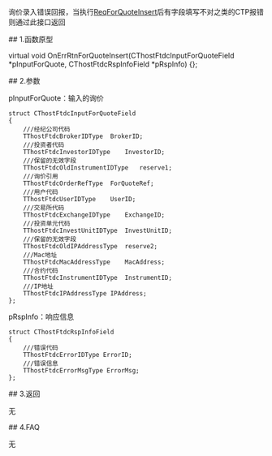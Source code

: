 <p>询价录入错误回报，当执行<a href="../../CTHOSTFTDCTRADERSPI/REQFORQUOTEINSERT/">ReqForQuoteInsert</a>后有字段填写不对之类的CTP报错则通过此接口返回</p>
<span class="anchor" id="111d1fac-2b31-4c45-8c4b-287af851a86a"></span>
## 1.函数原型
<p>virtual void OnErrRtnForQuoteInsert(CThostFtdcInputForQuoteField *pInputForQuote, CThostFtdcRspInfoField *pRspInfo) {};</p>
<span class="anchor" id="54069ba2-388f-41f0-814c-a5f1b5a5d7ce"></span>
## 2.参数
<p>pInputForQuote：输入的询价</p>
<pre><code>struct CThostFtdcInputForQuoteField
{
    ///经纪公司代码
    TThostFtdcBrokerIDType  BrokerID;
    ///投资者代码
    TThostFtdcInvestorIDType    InvestorID;
    ///保留的无效字段
    TThostFtdcOldInstrumentIDType   reserve1;
    ///询价引用
    TThostFtdcOrderRefType  ForQuoteRef;
    ///用户代码
    TThostFtdcUserIDType    UserID;
    ///交易所代码
    TThostFtdcExchangeIDType    ExchangeID;
    ///投资单元代码
    TThostFtdcInvestUnitIDType  InvestUnitID;
    ///保留的无效字段
    TThostFtdcOldIPAddressType  reserve2;
    ///Mac地址
    TThostFtdcMacAddressType    MacAddress;
    ///合约代码
    TThostFtdcInstrumentIDType  InstrumentID;
    ///IP地址
    TThostFtdcIPAddressType IPAddress;
};
</code></pre>
<p>pRspInfo：响应信息</p>
<pre><code>struct CThostFtdcRspInfoField
{
    ///错误代码
    TThostFtdcErrorIDType ErrorID;
    ///错误信息
    TThostFtdcErrorMsgType ErrorMsg;
};
</code></pre>
<span class="anchor" id="c80578b9-b261-4d15-be4b-50651c433455"></span>
## 3.返回
<p>无</p>
<span class="anchor" id="6af59dc6-cf1b-4e6d-9a0f-ccc73fd7bbfe"></span>
## 4.FAQ
<p>无</p>
